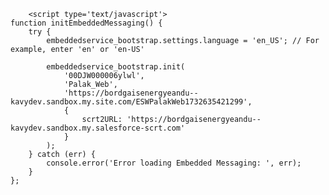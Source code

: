 <html>
	<body>

	
		<script type='text/javascript'>
	function initEmbeddedMessaging() {
		try {
			embeddedservice_bootstrap.settings.language = 'en_US'; // For example, enter 'en' or 'en-US'

			embeddedservice_bootstrap.init(
				'00DJW000006ylwl',
				'Palak_Web',
				'https://bordgaisenergyeandu--kavydev.sandbox.my.site.com/ESWPalakWeb1732635421299',
				{
					scrt2URL: 'https://bordgaisenergyeandu--kavydev.sandbox.my.salesforce-scrt.com'
				}
			);
		} catch (err) {
			console.error('Error loading Embedded Messaging: ', err);
		}
	};
</script>
<script type='text/javascript' src='https://bordgaisenergyeandu--kavydev.sandbox.my.site.com/ESWPalakWeb1732635421299/assets/js/bootstrap.min.js' onload='initEmbeddedMessaging()'></script>



</body>
</html>

